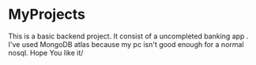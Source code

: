 # MyProjects
This is a basic backend project. It consist of a uncompleted banking app . I've used MongoDB atlas because my pc isn't good enough for a normal nosql. Hope You like it/
